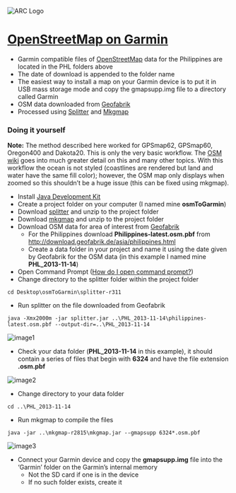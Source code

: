 ![ARC Logo](https://raw.github.com/AmericanRedCross/OSM_for_Garmin/master/img/arc-logo.png)

[OpenStreetMap on Garmin](http://wiki.openstreetmap.org/wiki/OSM_Map_On_Garmin)
=========================

- Garmin compatible files of [OpenStreetMap](http://www.openstreetmap.org/#map=6/12.276/125.255&layers=H) data for the Philippines are located in the PHL folders above
- The date of download is appended to the folder name
- The easiest way to install a map on your Garmin device is to put it in USB mass storage mode and copy the gmapsupp.img file to a directory called Garmin
- OSM data downloaded from [Geofabrik](http://download.geofabrik.de/)
- Processed using [Splitter](http://wiki.openstreetmap.org/wiki/Mkgmap/help/splitter) and [Mkgmap](http://wiki.openstreetmap.org/wiki/Mkgmap)

### Doing it yourself ###

**Note:** The method described here worked for GPSmap62, GPSmap60, Oregon400 and Dakota20. This is only the very basic workflow. The [OSM wiki](http://wiki.openstreetmap.org/wiki/OSM_Map_On_Garmin) goes into much greater detail on this and many other topics. With this workflow the ocean is not styled (coastlines are rendered but land and water have the same fill color); however, the OSM map only displays when zoomed so this shouldn’t be a huge issue (this can be fixed using mkgmap). 

- Install [Java Development Kit](http://www.oracle.com/technetwork/java/javase/downloads/jdk7-downloads-1880260.html)
- Create a project folder on your computer (I named mine **osmToGarmin**)
- Download [splitter](http://www.mkgmap.org.uk/download/splitter.html) and unzip to the project folder
- Download [mkgmap](http://www.mkgmap.org.uk/download/mkgmap.html) and unzip to the project folder
- Download OSM data for area of interest from [Geofabrik](http://download.geofabrik.de/)
	- For the Philippines download **Philippines-latest.osm.pbf** from http://download.geofabrik.de/asia/philippines.html
	- Create a data folder in your project and name it using the date given by Geofabrik for the OSM data (in this example I named mine **PHL_2013-11-14**)
- Open Command Prompt ([How do I open command prompt?](http://pcsupport.about.com/od/commandlinereference/f/open-command-prompt.htm))
- Change directory to the splitter folder within the project folder  

```
cd Desktop\osmToGarmin\splitter-r311
```

- Run splitter on the file downloaded from Geofabrik

```
java -Xmx2000m -jar splitter.jar ..\PHL_2013-11-14\philippines-latest.osm.pbf --output-dir=..\PHL_2013-11-14
```

![image1](https://raw.github.com/AmericanRedCross/OSM_for_Garmin/master/img/osmtoGarmin01.png)

- Check your data folder (**PHL_2013-11-14** in this example), it should contain a series 
of files that begin with **6324** and have the file extension **.osm.pbf**

![image2](https://raw.github.com/AmericanRedCross/OSM_for_Garmin/master/img/osmtoGarmin02.png)

- Change directory to your data folder

```
cd ..\PHL_2013-11-14
```

- Run mkgmap to compile the files

```
java -jar ..\mkgmap-r2815\mkgmap.jar --gmapsupp 6324*.osm.pbf
```

![image3](https://raw.github.com/AmericanRedCross/OSM_for_Garmin/master/img/osmtoGarmin03.png)

- Connect your Garmin device and copy the **gmapsupp.img** file into the ‘Garmin’ folder on the Garmin’s internal memory 
	- Not the SD card if one is in the device
	- If no such folder exists, create it
